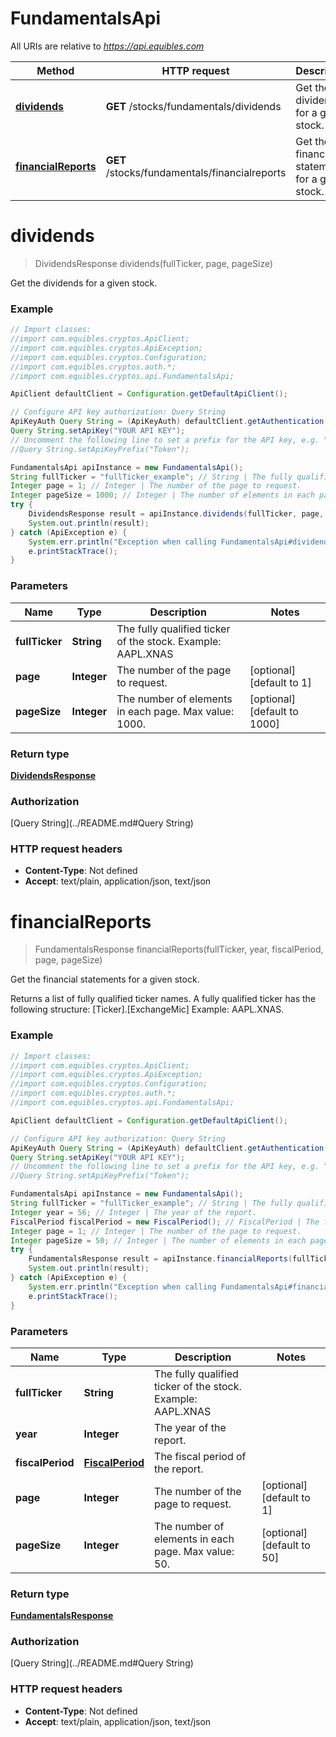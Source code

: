 # FundamentalsApi

All URIs are relative to *https://api.equibles.com*

Method | HTTP request | Description
------------- | ------------- | -------------
[**dividends**](FundamentalsApi.md#dividends) | **GET** /stocks/fundamentals/dividends | Get the dividends for a given stock.
[**financialReports**](FundamentalsApi.md#financialReports) | **GET** /stocks/fundamentals/financialreports | Get the financial statements for a given stock.

<a name="dividends"></a>
# **dividends**
> DividendsResponse dividends(fullTicker, page, pageSize)

Get the dividends for a given stock.

### Example
```java
// Import classes:
//import com.equibles.cryptos.ApiClient;
//import com.equibles.cryptos.ApiException;
//import com.equibles.cryptos.Configuration;
//import com.equibles.cryptos.auth.*;
//import com.equibles.cryptos.api.FundamentalsApi;

ApiClient defaultClient = Configuration.getDefaultApiClient();

// Configure API key authorization: Query String
ApiKeyAuth Query String = (ApiKeyAuth) defaultClient.getAuthentication("Query String");
Query String.setApiKey("YOUR API KEY");
// Uncomment the following line to set a prefix for the API key, e.g. "Token" (defaults to null)
//Query String.setApiKeyPrefix("Token");

FundamentalsApi apiInstance = new FundamentalsApi();
String fullTicker = "fullTicker_example"; // String | The fully qualified ticker of the stock. Example: AAPL.XNAS
Integer page = 1; // Integer | The number of the page to request.
Integer pageSize = 1000; // Integer | The number of elements in each page. Max value: 1000.
try {
    DividendsResponse result = apiInstance.dividends(fullTicker, page, pageSize);
    System.out.println(result);
} catch (ApiException e) {
    System.err.println("Exception when calling FundamentalsApi#dividends");
    e.printStackTrace();
}
```

### Parameters

Name | Type | Description  | Notes
------------- | ------------- | ------------- | -------------
 **fullTicker** | **String**| The fully qualified ticker of the stock. Example: AAPL.XNAS |
 **page** | **Integer**| The number of the page to request. | [optional] [default to 1]
 **pageSize** | **Integer**| The number of elements in each page. Max value: 1000. | [optional] [default to 1000]

### Return type

[**DividendsResponse**](DividendsResponse.md)

### Authorization

[Query String](../README.md#Query String)

### HTTP request headers

 - **Content-Type**: Not defined
 - **Accept**: text/plain, application/json, text/json

<a name="financialReports"></a>
# **financialReports**
> FundamentalsResponse financialReports(fullTicker, year, fiscalPeriod, page, pageSize)

Get the financial statements for a given stock.

Returns a list of fully qualified ticker names. A fully qualified ticker has the following structure: [Ticker].[ExchangeMic] Example: AAPL.XNAS.

### Example
```java
// Import classes:
//import com.equibles.cryptos.ApiClient;
//import com.equibles.cryptos.ApiException;
//import com.equibles.cryptos.Configuration;
//import com.equibles.cryptos.auth.*;
//import com.equibles.cryptos.api.FundamentalsApi;

ApiClient defaultClient = Configuration.getDefaultApiClient();

// Configure API key authorization: Query String
ApiKeyAuth Query String = (ApiKeyAuth) defaultClient.getAuthentication("Query String");
Query String.setApiKey("YOUR API KEY");
// Uncomment the following line to set a prefix for the API key, e.g. "Token" (defaults to null)
//Query String.setApiKeyPrefix("Token");

FundamentalsApi apiInstance = new FundamentalsApi();
String fullTicker = "fullTicker_example"; // String | The fully qualified ticker of the stock. Example: AAPL.XNAS
Integer year = 56; // Integer | The year of the report.
FiscalPeriod fiscalPeriod = new FiscalPeriod(); // FiscalPeriod | The fiscal period of the report.
Integer page = 1; // Integer | The number of the page to request.
Integer pageSize = 50; // Integer | The number of elements in each page. Max value: 50.
try {
    FundamentalsResponse result = apiInstance.financialReports(fullTicker, year, fiscalPeriod, page, pageSize);
    System.out.println(result);
} catch (ApiException e) {
    System.err.println("Exception when calling FundamentalsApi#financialReports");
    e.printStackTrace();
}
```

### Parameters

Name | Type | Description  | Notes
------------- | ------------- | ------------- | -------------
 **fullTicker** | **String**| The fully qualified ticker of the stock. Example: AAPL.XNAS |
 **year** | **Integer**| The year of the report. |
 **fiscalPeriod** | [**FiscalPeriod**](.md)| The fiscal period of the report. |
 **page** | **Integer**| The number of the page to request. | [optional] [default to 1]
 **pageSize** | **Integer**| The number of elements in each page. Max value: 50. | [optional] [default to 50]

### Return type

[**FundamentalsResponse**](FundamentalsResponse.md)

### Authorization

[Query String](../README.md#Query String)

### HTTP request headers

 - **Content-Type**: Not defined
 - **Accept**: text/plain, application/json, text/json

